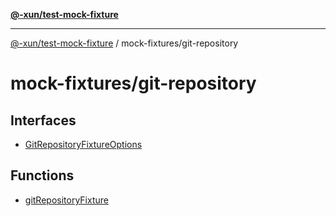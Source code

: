 [**@-xun/test-mock-fixture**](../../README.md)

***

[@-xun/test-mock-fixture](../../README.md) / mock-fixtures/git-repository

# mock-fixtures/git-repository

## Interfaces

- [GitRepositoryFixtureOptions](interfaces/GitRepositoryFixtureOptions.md)

## Functions

- [gitRepositoryFixture](functions/gitRepositoryFixture.md)
